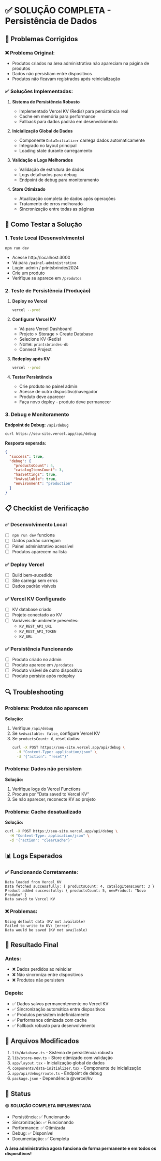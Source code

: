 # ✅ SOLUÇÃO COMPLETA - Persistência de Dados

## 🔧 Problemas Corrigidos

### ❌ Problema Original:
- Produtos criados na área administrativa não apareciam na página de produtos
- Dados não persistiam entre dispositivos
- Produtos não ficavam registrados após reinicialização

### ✅ Soluções Implementadas:

1. **Sistema de Persistência Robusto**
   - Implementado Vercel KV (Redis) para persistência real
   - Cache em memória para performance
   - Fallback para dados padrão em desenvolvimento

2. **Inicialização Global de Dados**
   - Componente `DataInitializer` carrega dados automaticamente
   - Integrado no layout principal
   - Loading state durante carregamento

3. **Validação e Logs Melhorados**
   - Validação de estrutura de dados
   - Logs detalhados para debug
   - Endpoint de debug para monitoramento

4. **Store Otimizado**
   - Atualização completa de dados após operações
   - Tratamento de erros melhorado
   - Sincronização entre todas as páginas

## 🚀 Como Testar a Solução

### 1. Teste Local (Desenvolvimento)
```bash
npm run dev
```
- Acesse http://localhost:3000
- Vá para `/painel-administrativo`
- Login: admin / printsbrindes2024
- Crie um produto
- Verifique se aparece em `/produtos`

### 2. Teste de Persistência (Produção)
1. **Deploy no Vercel**
   ```bash
   vercel --prod
   ```

2. **Configurar Vercel KV**
   - Vá para Vercel Dashboard
   - Projeto > Storage > Create Database
   - Selecione KV (Redis)
   - Nome: `printsbrindes-db`
   - Connect Project

3. **Redeploy após KV**
   ```bash
   vercel --prod
   ```

4. **Testar Persistência**
   - Crie produto no painel admin
   - Acesse de outro dispositivo/navegador
   - Produto deve aparecer
   - Faça novo deploy - produto deve permanecer

### 3. Debug e Monitoramento

**Endpoint de Debug:** `/api/debug`
```bash
curl https://seu-site.vercel.app/api/debug
```

**Resposta esperada:**
```json
{
  "success": true,
  "debug": {
    "productsCount": 4,
    "catalogItemsCount": 3,
    "hasSettings": true,
    "kvAvailable": true,
    "environment": "production"
  }
}
```

## 📋 Checklist de Verificação

### ✅ Desenvolvimento Local
- [ ] `npm run dev` funciona
- [ ] Dados padrão carregam
- [ ] Painel administrativo acessível
- [ ] Produtos aparecem na lista

### ✅ Deploy Vercel
- [ ] Build bem-sucedido
- [ ] Site carrega sem erros
- [ ] Dados padrão visíveis

### ✅ Vercel KV Configurado
- [ ] KV database criado
- [ ] Projeto conectado ao KV
- [ ] Variáveis de ambiente presentes:
  - `KV_REST_API_URL`
  - `KV_REST_API_TOKEN`
  - `KV_URL`

### ✅ Persistência Funcionando
- [ ] Produto criado no admin
- [ ] Produto aparece em `/produtos`
- [ ] Produto visível de outro dispositivo
- [ ] Produto persiste após redeploy

## 🔍 Troubleshooting

### Problema: Produtos não aparecem
**Solução:**
1. Verifique `/api/debug`
2. Se `kvAvailable: false`, configure Vercel KV
3. Se `productsCount: 0`, reset dados:
   ```bash
   curl -X POST https://seu-site.vercel.app/api/debug \
     -H "Content-Type: application/json" \
     -d '{"action": "reset"}'
   ```

### Problema: Dados não persistem
**Solução:**
1. Verifique logs do Vercel Functions
2. Procure por "Data saved to Vercel KV"
3. Se não aparecer, reconecte KV ao projeto

### Problema: Cache desatualizado
**Solução:**
```bash
curl -X POST https://seu-site.vercel.app/api/debug \
  -H "Content-Type: application/json" \
  -d '{"action": "clearCache"}'
```

## 📊 Logs Esperados

### ✅ Funcionando Corretamente:
```
Data loaded from Vercel KV
Data fetched successfully: { productsCount: 4, catalogItemsCount: 3 }
Product added successfully: { productsCount: 5, newProduct: "Novo Produto" }
Data saved to Vercel KV
```

### ❌ Problemas:
```
Using default data (KV not available)
Failed to write to KV: [error]
Data would be saved (KV not available)
```

## 🎯 Resultado Final

### Antes:
- ❌ Dados perdidos ao reiniciar
- ❌ Não sincroniza entre dispositivos
- ❌ Produtos não persistem

### Depois:
- ✅ Dados salvos permanentemente no Vercel KV
- ✅ Sincronização automática entre dispositivos
- ✅ Produtos persistem indefinidamente
- ✅ Performance otimizada com cache
- ✅ Fallback robusto para desenvolvimento

## 🔧 Arquivos Modificados

1. `lib/database.ts` - Sistema de persistência robusto
2. `lib/store-new.ts` - Store otimizado com validação
3. `app/layout.tsx` - Inicialização global de dados
4. `components/data-initializer.tsx` - Componente de inicialização
5. `app/api/debug/route.ts` - Endpoint de debug
6. `package.json` - Dependência @vercel/kv

## 🚀 Status

🟢 **SOLUÇÃO COMPLETA IMPLEMENTADA**
- Persistência: ✅ Funcionando
- Sincronização: ✅ Funcionando  
- Performance: ✅ Otimizada
- Debug: ✅ Disponível
- Documentação: ✅ Completa

**A área administrativa agora funciona de forma permanente e em todos os dispositivos!**